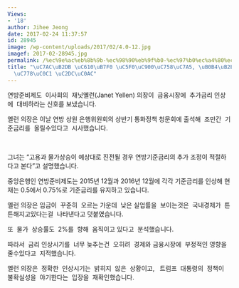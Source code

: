 ```yaml
---
Views:
- '18'
author: Jihee Jeong
date: 2017-02-24 11:37:57
id: 28945
image: /wp-content/uploads/2017/02/4.0-12.jpg
imagef: 2017-02-28945.jpg
permalink: /%ec%9e%ac%eb%8b%9b-%ec%98%90%eb%9f%b0-%ec%97%b0%ec%a4%80%ec%9d%98%ec%9e%a5-%eb%82%b4%eb%8b%ac-%ea%b8%88%eb%a6%ac%ec%9d%b8%ec%83%81-%ec%8b%9c%ec%82%ac/
title: "\uC7AC\uB2DB \uC610\uB7F0 \uC5F0\uC900\uC758\uC7A5, \uB0B4\uB2EC \uAE08\uB9AC\
  \uC778\uC0C1 \uC2DC\uC0AC"
---
```


연방준비제도  이사회의  재닛옐런(Janet Yellen) 의장이  금융시장에  추가금리 인상에  대비하라는 신호를 보냈습니다.

옐런 의장은 이날 연방 상원 은행위원회의 상반기 통화정책 청문회에 출석해  조만간  기준금리를  올릴수있다고  시사했습니다.

&nbsp;

그녀는 “고용과 물가상승이 예상대로 진전될 경우 연방기준금리의 추가 조정이 적절하다고 본다”고 설명했습니다.

중앙은행인 연방준비제도는 2015년 12월과 2016년 12월에 각각 기준금리를 인상해 현재는 0.5에서 0.75%로 기준금리를 유지하고 있습니다.

옐런 의장은 임금이  꾸준히  오르는 가운데  낮은 실업률을  보이는것은  국내경제가  튼튼해지고있다는걸  나타낸다고 덧붙였습니다.

또  물가  상승률도  2%를  향해  움직이고 있다고  분석했습니다.

따라서  금리 인상시기를  너무 늦추는건  오히려  경제와 금융시장에  부정적인 영향을  줄수있다고  지적했습니다.

옐런 의장은  정확한  인상시기는  밝히지  않은  상황이고,   트럼프  대통령의  정책이  불확실성을  야기한다는  입장을  재확인했습니다.